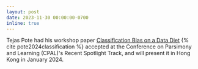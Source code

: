 ```yaml
---
layout: post
date: 2023-11-30 00:00:00-0700
inline: true
---
```

Tejas Pote had his workshop paper [Classification Bias on a Data Diet](https://openreview.net/pdf?id=7n6CQrcJI9) {% cite pote2024classification %} accepted at the Conference on Parsimony and Learning (CPAL)'s Recent Spotlight Track, and will present it in Hong Kong in January 2024.